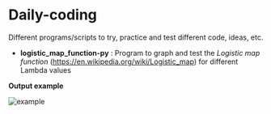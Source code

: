 # Daily-coding
Different programs/scripts  to try, practice and test different code, ideas, etc.

- **logistic_map_function-py** : Program to graph and test the *Logistic map function* (https://en.wikipedia.org/wiki/Logistic_map) for different Lambda values

**Output example**

![example](https://github.com/rafaelmata357/Daily-coding/blob/master/logistic-example.png)
